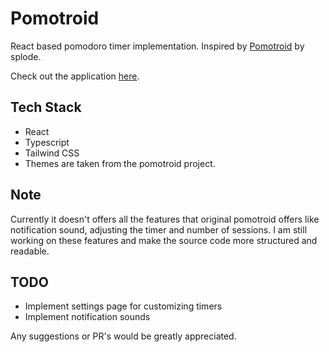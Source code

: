 # Pomotroid

React based pomodoro timer implementation. Inspired by [Pomotroid](https://splode.github.io/pomotroid/) by splode.

Check out the application [here](https://pomotroid.pages.dev/).

## Tech Stack

* React 
* Typescript
* Tailwind CSS
* Themes are taken from the pomotroid project.


## Note

Currently it doesn't offers all the features that original pomotroid offers like notification sound, adjusting the timer and number of sessions. I am still working on these features and make the source code more structured and readable.


## TODO

* Implement settings page for customizing timers
* Implement notification sounds

Any suggestions or PR's would be greatly appreciated.

